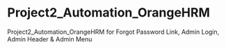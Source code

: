 # Project2_Automation_OrangeHRM
Project2_Automation_OrangeHRM for Forgot Password Link, Admin Login, Admin Header &amp; Admin Menu
